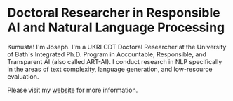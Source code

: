 # Doctoral Researcher in Responsible AI and Natural Language Processing 

Kumusta!  I'm Joseph. I'm a UKRI CDT Doctoral Researcher at the University of Bath's Integrated Ph.D. Program in Accountable, Responsible, and Transparent AI (also called ART-AI). I conduct research in NLP specifically in the areas of text complexity, language generation, and low-resource evaluation. 

Please visit my [website](https://www.josephimperial.com/) for more information.
<!--
**imperialite/imperialite** is a ✨ _special_ ✨ repository because its `README.md` (this file) appears on your GitHub profile.

Here are some ideas to get you started:

- 🔭 I’m currently working on ...
- 🌱 I’m currently learning ...
- 👯 I’m looking to collaborate on ...
- 🤔 I’m looking for help with ...
- 💬 Ask me about ...
- 📫 How to reach me: ...
- 😄 Pronouns: ...
- ⚡ Fun fact: ...
-->
